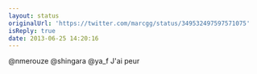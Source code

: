 ```yaml
---
layout: status
originalUrl: 'https://twitter.com/marcgg/status/349532497597571075'
isReply: true
date: 2013-06-25 14:20:16
---
```


@nmerouze @shingara @ya_f J'ai peur
